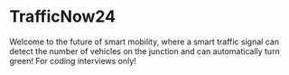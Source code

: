 # TrafficNow24

Welcome to the future of smart mobility, where a smart traffic signal can detect the number of vehicles on the junction and can automatically turn green! For coding interviews only!